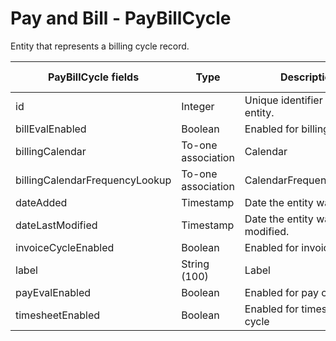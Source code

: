#  Pay and Bill - PayBillCycle

Entity that represents a billing cycle record.


<table>
    <colgroup>
        <col width="20%" />
        <col width="20%" />
        <col width="20%" />
        <col width="20%" />
        <col width="20%" />
    </colgroup>
    <thead>
        <tr class="header">
            <th>PayBillCycle fields</th>
            <th>Type</th>
            <th>Description</th>
            <th>Not null</th>
            <th>Read-only</th>
        </tr>
    </thead>
    <tbody>
        <tr class="even">
            <td>id</td>
            <td>Integer</td>
            <td>Unique identifier for this entity.</td>
            <td>X</td>
            <td>X</td>
        </tr>
        <tr class="odd">
            <td>billEvalEnabled</td>
            <td>Boolean</td>
            <td>Enabled for billing cycle</td>
            <td>X</td>
            <td></td>
        </tr>
        <tr class="even">
            <td>billingCalendar</td>
            <td>To-one association</td>
            <td>Calendar</td>
            <td></td>
            <td></td>
        </tr>
        <tr class="odd">
            <td>billingCalendarFrequencyLookup</td>
            <td>To-one association</td>
            <td>CalendarFrequencyLookup</td>
            <td></td>
            <td></td>
        </tr>
        <tr class="even">
            <td>dateAdded</td>
            <td>Timestamp</td>
            <td>Date the entity was added.</td>
            <td>X</td>
            <td>X</td>
        </tr>
        <tr class="odd">
            <td>dateLastModified</td>
            <td>Timestamp</td>
            <td>Date the entity was last modified.</td>
            <td></td>
            <td>X</td>
        </tr>
        <tr class="even">
            <td>invoiceCycleEnabled</td>
            <td>Boolean</td>
            <td>Enabled for invoice cycle</td>
            <td>X</td>
            <td></td>
        </tr>
        <tr class="odd">
            <td>label</td>
            <td>String (100)</td>
            <td>Label</td>
            <td>X</td>
            <td></td>
        </tr>
        <tr class="even">
            <td>payEvalEnabled</td>
            <td>Boolean</td>
            <td>Enabled for pay cycle</td>
            <td>X</td>
            <td></td>
        </tr>
        <tr class="odd">
            <td>timesheetEnabled</td>
            <td>Boolean</td>
            <td>Enabled for timesheet cycle</td>
            <td>X</td>
            <td></td>
        </tr>
    </tbody>
</table>


     
        
